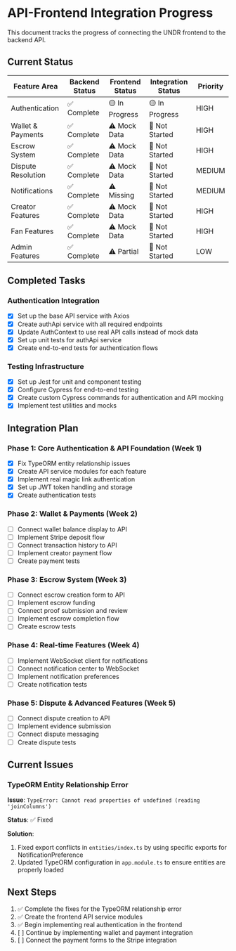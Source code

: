 # API-Frontend Integration Progress

This document tracks the progress of connecting the UNDR frontend to the backend API.

## Current Status

| Feature Area       | Backend Status | Frontend Status | Integration Status | Priority |
| ------------------ | -------------- | --------------- | ------------------ | -------- |
| Authentication     | ✅ Complete    | 🟡 In Progress  | 🟡 In Progress     | HIGH     |
| Wallet & Payments  | ✅ Complete    | ⚠️ Mock Data    | 🔴 Not Started     | HIGH     |
| Escrow System      | ✅ Complete    | ⚠️ Mock Data    | 🔴 Not Started     | HIGH     |
| Dispute Resolution | ✅ Complete    | ⚠️ Mock Data    | 🔴 Not Started     | MEDIUM   |
| Notifications      | ✅ Complete    | ⚠️ Missing      | 🔴 Not Started     | MEDIUM   |
| Creator Features   | ✅ Complete    | ⚠️ Mock Data    | 🔴 Not Started     | HIGH     |
| Fan Features       | ✅ Complete    | ⚠️ Mock Data    | 🔴 Not Started     | HIGH     |
| Admin Features     | ✅ Complete    | ⚠️ Partial      | 🔴 Not Started     | LOW      |

## Completed Tasks

### Authentication Integration

- [x] Set up the base API service with Axios
- [x] Create authApi service with all required endpoints
- [x] Update AuthContext to use real API calls instead of mock data
- [x] Set up unit tests for authApi service
- [x] Create end-to-end tests for authentication flows

### Testing Infrastructure

- [x] Set up Jest for unit and component testing
- [x] Configure Cypress for end-to-end testing
- [x] Create custom Cypress commands for authentication and API mocking
- [x] Implement test utilities and mocks

## Integration Plan

### Phase 1: Core Authentication & API Foundation (Week 1)

- [x] Fix TypeORM entity relationship issues
- [x] Create API service modules for each feature
- [x] Implement real magic link authentication
- [x] Set up JWT token handling and storage
- [x] Create authentication tests

### Phase 2: Wallet & Payments (Week 2)

- [ ] Connect wallet balance display to API
- [ ] Implement Stripe deposit flow
- [ ] Connect transaction history to API
- [ ] Implement creator payment flow
- [ ] Create payment tests

### Phase 3: Escrow System (Week 3)

- [ ] Connect escrow creation form to API
- [ ] Implement escrow funding
- [ ] Connect proof submission and review
- [ ] Implement escrow completion flow
- [ ] Create escrow tests

### Phase 4: Real-time Features (Week 4)

- [ ] Implement WebSocket client for notifications
- [ ] Connect notification center to WebSocket
- [ ] Implement notification preferences
- [ ] Create notification tests

### Phase 5: Dispute & Advanced Features (Week 5)

- [ ] Connect dispute creation to API
- [ ] Implement evidence submission
- [ ] Connect dispute messaging
- [ ] Create dispute tests

## Current Issues

### TypeORM Entity Relationship Error

**Issue**: `TypeError: Cannot read properties of undefined (reading 'joinColumns')`

**Status**: ✅ Fixed

**Solution**:

1. Fixed export conflicts in `entities/index.ts` by using specific exports for NotificationPreference
2. Updated TypeORM configuration in `app.module.ts` to ensure entities are properly loaded

## Next Steps

1. ✅ Complete the fixes for the TypeORM relationship error
2. ✅ Create the frontend API service modules
3. ✅ Begin implementing real authentication in the frontend
4. [ ] Continue by implementing wallet and payment integration
5. [ ] Connect the payment forms to the Stripe integration
